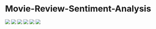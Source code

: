 # Movie-Review-Sentiment-Analysis
![](https://img.shields.io/github/last-commit/shivamshinde123/Movie-Review-Sentiment-Analysis)
![](https://img.shields.io/github/languages/count/shivamshinde123/Movie-Review-Sentiment-Analysis)
![](https://img.shields.io/github/languages/top/shivamshinde123/Movie-Review-Sentiment-Analysis)
![](https://img.shields.io/github/repo-size/shivamshinde123/Movie-Review-Sentiment-Analysis)
![](https://img.shields.io/github/directory-file-count/shivamshinde123/Movie-Review-Sentiment-Analysis)
![](https://img.shields.io/github/license/shivamshinde123/Movie-Review-Sentiment-Analysis)
